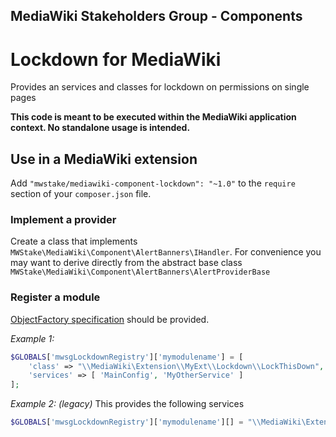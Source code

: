 ## MediaWiki Stakeholders Group - Components
# Lockdown for MediaWiki

Provides an services and classes for lockdown on permissions on single pages

**This code is meant to be executed within the MediaWiki application context. No standalone usage is intended.**

## Use in a MediaWiki extension

Add `"mwstake/mediawiki-component-lockdown": "~1.0"` to the `require` section of your `composer.json` file.

### Implement a provider

Create a class that implements `MWStake\MediaWiki\Component\AlertBanners\IHandler`. For convenience you may want to derive directly from the abstract base class `MWStake\MediaWiki\Component\AlertBanners\AlertProviderBase`

### Register a module

[ObjectFactory specification](https://www.mediawiki.org/wiki/ObjectFactory) should be provided.

*Example 1:*
```php
$GLOBALS['mwsgLockdownRegistry']['mymodulename'] = [
    'class' => "\\MediaWiki\Extension\\MyExt\\Lockdown\\LockThisDown",
    'services' => [ 'MainConfig', 'MyOtherService' ]
];
```
*Example 2: (legacy)*
This provides the following services
```php
$GLOBALS['mwsgLockdownRegistry']['mymodulename'][] = "\\MediaWiki\Extension\\MyExt\\Lockdown\\LockThisDown::myCallback"
```
